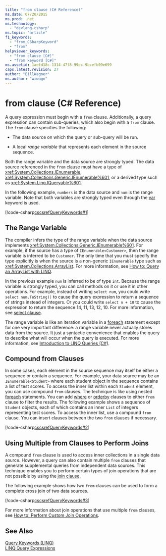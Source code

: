 ```yaml
---
title: "from clause (C# Reference)"
ms.date: 07/20/2015
ms.prod: .net
ms.technology: 
  - "devlang-csharp"
ms.topic: "article"
f1_keywords: 
  - "from_CSharpKeyword"
  - "from"
helpviewer_keywords: 
  - "from clause [C#]"
  - "from keyword [C#]"
ms.assetid: 1aefd18c-1314-47f8-99ec-9bcefb09e699
caps.latest.revision: 27
author: "BillWagner"
ms.author: "wiwagn"
---
```

# from clause (C# Reference)
A query expression must begin with a `from` clause. Additionally, a query expression can contain sub-queries, which also begin with a `from` clause. The `from` clause specifies the following:  
  
-   The data source on which the query or sub-query will be run.  
  
-   A local *range variable* that represents each element in the source sequence.  
  
 Both the range variable and the data source are strongly typed. The data source referenced in the `from` clause must have a type of <xref:System.Collections.IEnumerable>, <xref:System.Collections.Generic.IEnumerable%601>, or a derived type such as <xref:System.Linq.IQueryable%601>.  
  
 In the following example, `numbers` is the data source and `num` is the range variable. Note that both variables are strongly typed even through the [var](../../../csharp/language-reference/keywords/var.md) keyword is used.  
  
 [!code-csharp[cscsrefQueryKeywords#1](../../../csharp/language-reference/keywords/codesnippet/CSharp/from-clause_1.cs)]  
  
## The Range Variable  
 The compiler infers the type of the range variable when the data source implements <xref:System.Collections.Generic.IEnumerable%601>. For example, if the source has a type of `IEnumerable<Customer>`, then the range variable is inferred to be `Customer`. The only time that you must specify the type explicitly is when the source is a non-generic `IEnumerable` type such as <xref:System.Collections.ArrayList>. For more information, see [How to: Query an ArrayList with LINQ](../../programming-guide/concepts/linq/how-to-query-an-arraylist-with-linq.md).  
  
 In the previous example `num` is inferred to be of type `int`. Because the range variable is strongly typed, you can call methods on it or use it in other operations. For example, instead of writing `select num`, you could write `select num.ToString()` to cause the query expression to return a sequence of strings instead of integers. Or you could write `select n + 10` to cause the expression to return the sequence 14, 11, 13, 12, 10. For more information, see [select clause](../../../csharp/language-reference/keywords/select-clause.md).  
  
 The range variable is like an iteration variable in a [foreach](../../../csharp/language-reference/keywords/foreach-in.md) statement except for one very important difference: a range variable never actually stores data from the source. It just a syntactic convenience that enables the query to describe what will occur when the query is executed. For more information, see [Introduction to LINQ Queries (C#)](../../../csharp/programming-guide/concepts/linq/introduction-to-linq-queries.md).  
  
## Compound from Clauses  
 In some cases, each element in the source sequence may itself be either a sequence or contain a sequence. For example, your data source may be an `IEnumerable<Student>` where each student object in the sequence contains a list of test scores. To access the inner list within each `Student` element, you can use compound `from` clauses. The technique is like using nested [foreach](../../../csharp/language-reference/keywords/foreach-in.md) statements. You can add [where](../../../csharp/language-reference/keywords/partial-method.md) or [orderby](../../../csharp/language-reference/keywords/orderby-clause.md) clauses to either `from` clause to filter the results. The following example shows a sequence of `Student` objects, each of which contains an inner `List` of integers representing test scores. To access the inner list, use a compound `from` clause. You can insert clauses between the two `from` clauses if necessary.  
  
 [!code-csharp[cscsrefQueryKeywords#2](../../../csharp/language-reference/keywords/codesnippet/CSharp/from-clause_2.cs)]  
  
## Using Multiple from Clauses to Perform Joins  
 A compound `from` clause is used to access inner collections in a single data source. However, a query can also contain multiple `from` clauses that generate supplemental queries from independent data sources. This technique enables you to perform certain types of join operations that are not possible by using the [join clause](../../../csharp/language-reference/keywords/join-clause.md).  
  
 The following example shows how two `from` clauses can be used to form a complete cross join of two data sources.  
  
 [!code-csharp[cscsrefQueryKeywords#3](../../../csharp/language-reference/keywords/codesnippet/CSharp/from-clause_3.cs)]  
  
 For more information about join operations that use multiple `from` clauses, see [How to: Perform Custom Join Operations](../../../csharp/programming-guide/linq-query-expressions/how-to-perform-custom-join-operations.md).  
  
## See Also  
 [Query Keywords (LINQ)](../../../csharp/language-reference/keywords/query-keywords.md)  
 [LINQ Query Expressions](../../../csharp/programming-guide/linq-query-expressions/index.md)

